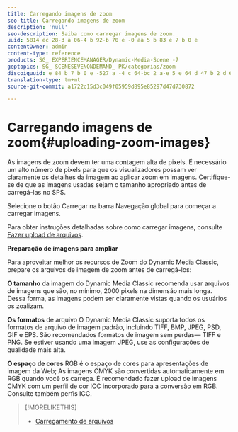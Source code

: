 ```yaml
---
title: Carregando imagens de zoom
seo-title: Carregando imagens de zoom
description: 'null'
seo-description: Saiba como carregar imagens de zoom.
uuid: 5814 ec 28-3 a 06-4 b 92-b 70 e -0 aa 5 b 83 e 7 b 0 e
contentOwner: admin
content-type: reference
products: SG_ EXPERIENCEMANAGER/Dynamic-Media-Scene -7
geptopics: SG_ SCENESEVENONDEMAND_ PK/categorias/zoom
discoiquuid: e 84 b 7 b 0 e -527 a -4 c 64-bc 2 a-e 5 e 64 d 47 b 2 d 6
translation-type: tm+mt
source-git-commit: a1722c15d3c049f05959d895e85297d47d730872

---
```



# Carregando imagens de zoom{#uploading-zoom-images}

As imagens de zoom devem ter uma contagem alta de pixels. É necessário um alto número de pixels para que os visualizadores possam ver claramente os detalhes da imagem ao aplicar zoom em imagens. Certifique-se de que as imagens usadas sejam o tamanho apropriado antes de carregá-las no SPS.

Selecione o botão Carregar na barra Navegação global para começar a carregar imagens.

Para obter instruções detalhadas sobre como carregar imagens, consulte [Fazer upload de arquivos](uploading-files.md#uploading_files).

**Preparação de imagens para ampliar**

Para aproveitar melhor os recursos de Zoom do Dynamic Media Classic, prepare os arquivos de imagem de zoom antes de carregá-los:

**O tamanho** da imagem do Dynamic Media Classic recomenda usar arquivos de imagens que são, no mínimo, 2000 pixels na dimensão mais longa. Dessa forma, as imagens podem ser claramente vistas quando os usuários os zoalizam.

**Os formatos** de arquivo O Dynamic Media Classic suporta todos os formatos de arquivo de imagem padrão, incluindo TIFF, BMP, JPEG, PSD, GIF e EPS. São recomendados formatos de imagem sem perdas— TIFF e PNG. Se estiver usando uma imagem JPEG, use as configurações de qualidade mais alta.

**O espaço de cores** RGB é o espaço de cores para apresentações de imagem da Web; As imagens CMYK são convertidas automaticamente em RGB quando você os carrega. É recomendado fazer upload de imagens CMYK com um perfil de cor ICC incorporado para a conversão em RGB. Consulte também perfis ICC.

>[!MORELIKETHIS]
>
>* [Carregamento de arquivos](uploading-files.md#uploading_files)

